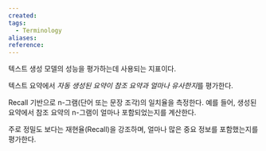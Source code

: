 ```yaml
---
created: 
tags:
  - Terminology
aliases: 
reference:
---
```

텍스트 생성 모델의 성능을 평가하는데 사용되는 지표이다.

텍스트 요약에서 *자동 생성된 요약이 참조 요약과 얼마나 유사한지*를 평가한다.

Recall 기반으로 n-그램(단어 또는 문장 조각)의 일치율을 측정한다.
예를 들어, 생성된 요약에서 참조 요약의 n-그램이 얼마나 포함되었는지를 계산한다.

주로 정밀도 보다는 재현율(Recall)을 강조하며, 얼마나 많은 중요 정보를 포함했는지를 평가한다.